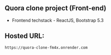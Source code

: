 ## Quora clone project (Front-end)
- Frontend techstack -  ReactJS, Bootstrap 5.3

## Hosted URL:
    https://quora-clone-fm4x.onrender.com

